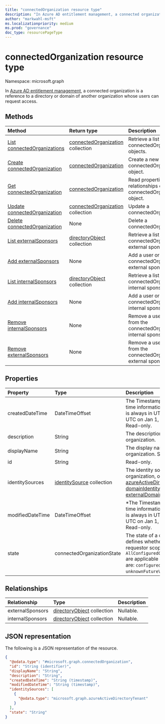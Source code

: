 ```yaml
---
title: "connectedOrganization resource type"
description: "In Azure AD entitlement management, a connected organization is a reference to a directory or domain of another organization whose users can request access."
author: "markwahl-msft"
ms.localizationpriority: medium
ms.prod: "governance"
doc_type: resourcePageType
---
```

# connectedOrganization resource type

Namespace: microsoft.graph


In [Azure AD entitlement management](entitlementmanagement-overview.md), a connected organization is a reference to a directory or domain of another organization whose users can request access.

## Methods
|Method|Return type|Description|
|:---|:---|:---|
|[List connectedOrganizations](../api/entitlementmanagement-list-connectedorganizations.md)|[connectedOrganization](connectedorganization.md) collection|Retrieve a list of connectedOrganization objects. |
|[Create connectedOrganization](../api/entitlementmanagement-post-connectedorganizations.md)|[connectedOrganization](connectedorganization.md)|Create a new connectedOrganization object. |
|[Get connectedOrganization](../api/connectedorganization-get.md)|[connectedOrganization](connectedorganization.md)|Read properties and relationships of a connectedOrganization object. |
|[Update connectedOrganization](../api/connectedorganization-update.md)|[connectedOrganization](connectedorganization.md) collection|Update a connectedOrganization. |
|[Delete connectedOrganization](../api/connectedorganization-delete.md)|None|Delete a connectedOrganization. |
|[List externalSponsors](../api/connectedorganization-list-externalsponsors.md)|[directoryObject](directoryobject.md) collection|Retrieve a list of a connectedOrganization's external sponsors. |
|[Add externalSponsors](../api/connectedorganization-post-externalsponsors.md)|None|Add a user or group to a connectedOrganization's external sponsors. |
|[List internalSponsors](../api/connectedorganization-list-internalsponsors.md)|[directoryObject](directoryobject.md) collection|Retrieve a list of a connectedOrganization's internal sponsors. |
|[Add internalSponsors](../api/connectedorganization-post-internalsponsors.md)|None|Add a user or group to a connectedOrganization's internal sponsors. |
|[Remove internalSponsors](../api/connectedorganization-delete-internalsponsors.md)|None|Remove a user or group from the connectedOrganization's internal sponsors. |
|[Remove externalSponsors](../api/connectedorganization-delete-externalsponsors.md)|None|Remove a user or group from the connectedOrganization's external sponsors. |

## Properties
|Property|Type|Description|
|:---|:---|:---|
|createdDateTime|DateTimeOffset|The Timestamp type represents date and time information using ISO 8601 format and is always in UTC time. For example, midnight UTC on Jan 1, 2014 is `2014-01-01T00:00:00Z`. Read-only.|
|description|String|The description of the connected organization.|
|displayName|String|The display name of the connected organization. Supports `$filter` (`eq`).|
|id|String|Read-only.|
|identitySources|[identitySource](../resources/identitysource.md) collection|The identity sources in this connected organization, one of [azureActiveDirectoryTenant](azureactivedirectorytenant.md), [domainIdentitySource](domainidentitysource.md) or [externalDomainFederation](externaldomainfederation.md). Nullable.|
|modifiedDateTime|DateTimeOffset|*The Timestamp type represents date and time information using ISO 8601 format and is always in UTC time. For example, midnight UTC on Jan 1, 2014 is `2014-01-01T00:00:00Z`. Read-only.|
|state|connectedOrganizationState|The state of a connected organization defines whether assignment policies with requestor scope type `AllConfiguredConnectedOrganizationSubjects` are applicable or not.  The possible values are: `configured`, `proposed`, `unknownFutureValue`.|

## Relationships
|Relationship|Type|Description|
|:---|:---|:---|
|externalSponsors|[directoryObject](directoryobject.md) collection|Nullable.|
|internalSponsors|[directoryObject](directoryobject.md) collection|Nullable.|

## JSON representation
The following is a JSON representation of the resource.
<!-- {
  "blockType": "resource",
  "keyProperty": "id",
  "@odata.type": "microsoft.graph.connectedOrganization",
  "openType": false
}
-->
``` json
{
  "@odata.type": "#microsoft.graph.connectedOrganization",
  "id": "String (identifier)",
  "displayName": "String",
  "description": "String",
  "createdDateTime": "String (timestamp)",
  "modifiedDateTime": "String (timestamp)",
  "identitySources": [
    {
      "@odata.type": "microsoft.graph.azureActiveDirectoryTenant"
    }
  ],
  "state": "String"
}
```


